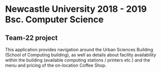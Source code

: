 # Newcastle University 2018 - 2019 Bsc. Computer Science
## Team-22 project
This application provides navigation around the Urban Sciences Building (School of Computing building), as well as details about facility availability within the building (available computing stations / printers etc.) and the menu and pricing of the on-location Coffee Shop.
